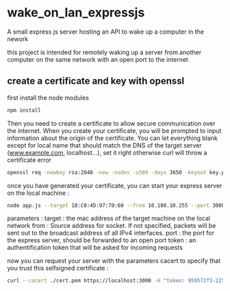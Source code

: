 # wake_on_lan_expressjs

A small express js server hosting an API to wake up a computer in the nework 

this project is intended for remotely waking up a server from another computer on the same network with an open port to the internet
## create a certificate and key with openssl
first install the node modules 

```bash
npm install
```

Then you need to create a certificate to allow secure communication over the internet.
When you create your certificate, you will be prompted to input information about the origin of the certificate. You can let everything blank except for local name that should match the DNS of the target server (www.example.com, localhost...), set it right otherwise curl will throw a certificate error

```bash
openssl req -newkey rsa:2048 -new -nodes -x509 -days 3650 -keyout key.pem -out cert.pem
```

once you have generated your certificate, you can start your express server on the local machine :

```bash
node app.js --target 18:C0:4D:97:70:60 --from 10.100.10.255 --port 3000 --token 959572f3-2250-4663-95f1-5241e1d9ba56
```

parameters :
target : the mac address of the target machine on the local network
from :  Source address for socket. If not specified, packets will be sent out to the broadcast address of all IPv4 interfaces.
port : the port for the express server, should be forwarded to an open port
token : an authentification token that will be asked for incoming requests

now you can request your server with the parameters cacert to specify that you trust this selfsigned certificate :

```bash
curl --cacert ./cert.pem https://localhost:3000 -H "token: 959572f3-2250-4663-95f1-5241e1d9ba56"
```

